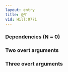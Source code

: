 ```yaml
---
layout: entry
title: ཐུལ་
vid: Hill:0771
---
```

### Dependencies (N = 0)


### Two overt arguments


### Three overt arguments
